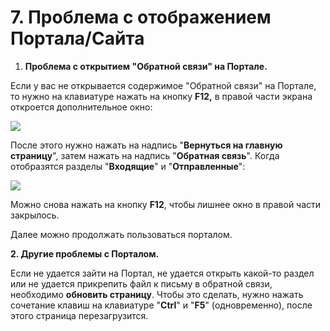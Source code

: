 # 7. Проблема с отображением Портала/Сайта

1. **Проблема с открытием "Обратной связи" на Портале.**

Если у вас не открывается содержимое "Обратной связи" на Портале, то нужно на клавиатуре нажать на кнопку **F12,** в правой части экрана откроется дополнительное окно:

![](../.gitbook/assets/2021-11-24\_15-17-36.png)

После этого нужно нажать на надпись "**Вернуться на главную страницу**", затем нажать на надпись "**Обратная связь**". Когда отобразятся разделы "**Входящие**" и "**Отправленные**":

![](../.gitbook/assets/2021-11-24\_15-37-40.png)

Можно снова нажать на кнопку **F12**, чтобы лишнее окно в правой части закрылось.

Далее можно продолжать пользоваться порталом.

**2. Другие проблемы с Порталом.**

Если не удается зайти на Портал,  не удается открыть какой-то раздел или не удается прикрепить файл к письму в обратной связи, необходимо **обновить страницу**. Чтобы это сделать, нужно нажать сочетание клавиш на клавиатуре "**Ctrl**" и "**F5**" (одновременно), после этого страница перезагрузится.

